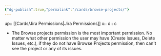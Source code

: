 ```yaml
---
{"dg-publish":true,"permalink":"/cards/browse-projects/"}
---
```


up:: [[Cards/Jira Permissions\|Jira Permissions]] 
x:: 
d:: c 

- The Browse projects permission is the most important permission. No matter what other permission the user may have (Create Issues, Delete Issues, etc.), if they do not have Browse Projects permission, then can't see the project or any of its issues.